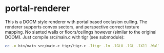# portal-renderer
This is a DOOM style renderer with portal based occlusion culling. The renderer supports convex sectors,
and perspective correct texture mapping. No slanted walls or floors/ceilings however (similar to the original DOOM).
Just compile src/main.c with tigr (see submodule):
```bash
cc -o bin/main src/main.c tigr/tigr.c -Itigr -lm -lGLU -lGL -lX11 -Wall -O0 -g
```
